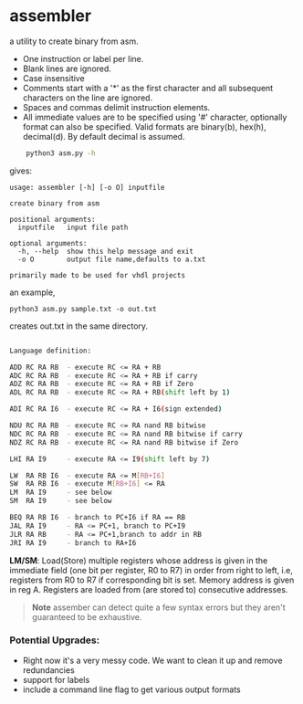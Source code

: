 # assembler

a utility to create binary from asm.

- One instruction or label per line.
- Blank lines are ignored.
- Case insensitive
- Comments start with a '*' as the first character and all subsequent characters on the line are ignored.
- Spaces and  commas delimit instruction elements.
- All immediate values are to be specified using '#' character, optionally format can also be specified. Valid formats are binary(b), hex(h), decimal(d). By default decimal is assumed.
<!-- 
- A label ends with a colon and must be a single symbol on its own line.
- A label is immediately followed by a instruction 
- A label can be any single continuous sequence of printable characters; a colon or space terminates the symbol. -->

<!-- - Address of 1st line taken to be 0. --can improve ORG  -->
<!-- 
Features:
- ORG Directive
- Labels
   -->
```bash
    python3 asm.py -h       
```
gives:

```
usage: assembler [-h] [-o O] inputfile

create binary from asm

positional arguments:
  inputfile   input file path

optional arguments:
  -h, --help  show this help message and exit
  -o O        output file name,defaults to a.txt

primarily made to be used for vhdl projects
```
an example,

```
python3 asm.py sample.txt -o out.txt
```
creates out.txt in the same directory.

```bash

Language definition:

ADD RC RA RB  - execute RC <= RA + RB
ADC RC RA RB  - execute RC <= RA + RB if carry
ADZ RC RA RB  - execute RC <= RA + RB if Zero
ADL RC RA RB  - execute RC <= RA + RB(shift left by 1) 

ADI RC RA I6  - execute RC <= RA + I6(sign extended)

NDU RC RA RB  - execute RC <= RA nand RB bitwise
NDC RC RA RB  - execute RC <= RA nand RB bitwise if carry
NDZ RC RA RB  - execute RC <= RA nand RB bitwise if Zero

LHI RA I9     - execute RA <= I9(shift left by 7)

LW  RA RB I6  - execute RA <= M[RB+I6]
SW  RA RB I6  - execute M[RB+I6] <= RA
LM  RA I9     - see below
SM  RA I9     - see below

BEQ RA RB I6  - branch to PC+I6 if RA == RB
JAL RA I9     - RA <= PC+1, branch to PC+I9
JLR RA RB     - RA <= PC+1,branch to addr in RB
JRI RA I9     - branch to RA+I6
```

**LM/SM**:
Load(Store) multiple registers whose address is given in the immediate field (one bit per register, R0 to R7) in order from right to left, i.e, registers from R0 to R7 if corresponding bit is set. Memory address is given in reg A. Registers are loaded from (are stored to) consecutive addresses.

> **Note** assember can detect quite a few syntax errors but they aren't guaranteed to be exhaustive.

### Potential Upgrades:

- Right now it's a very messy code. We want to clean it up and remove redundancies
- support for labels
- include a command line flag to get various output formats
